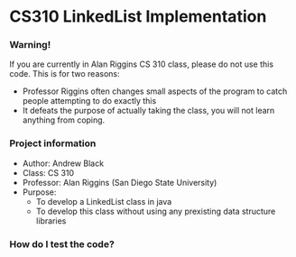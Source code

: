 # CS310 LinkedList Implementation

### Warning!
If you are currently in Alan Riggins CS 310 class, please do not use this code. This is for two reasons:
- Professor Riggins often changes small aspects of the program to catch people attempting to do exactly this
- It defeats the purpose of actually taking the class, you will not learn anything from coping. 

### Project information
- Author: Andrew Black
- Class: CS 310
- Professor: Alan Riggins (San Diego State University)
- Purpose:
    - To develop a LinkedList class in java
    - To develop this class without using any prexisting data structure libraries

### How do I test the code?

    
    
